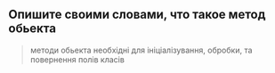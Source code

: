 ## Опишите своими словами, что такое метод обьекта
> методи обьекта необхідні для ініціалізування, обробки, та повернення полів класів